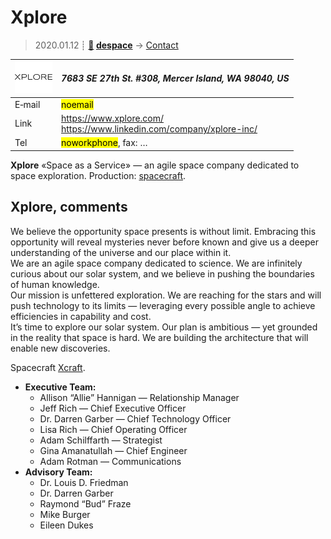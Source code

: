 # Xplore
> 2020.01.12 ┊ **[🚀](../index/index.md) [despace](index.md)** → [Contact](contact.md)

|[![](f/contact/x/xplore_logo1_thumb.png)](f/contact/x/xplore_logo1.png)|*7683 SE 27th St. #308, Mercer Island, WA 98040, US*|
|:--|:--|
|E‑mail| <mark>noemail</mark> |
|Link| <https://www.xplore.com/><br> <https://www.linkedin.com/company/xplore-inc/> |
|Tel| <mark>noworkphone</mark>, fax: … |

**Xplore** «Space as a Service» — an agile space company dedicated to space exploration. Production: [spacecraft](sc.md).

<p style="page-break-after:always"> </p>

## Xplore, comments
We believe the opportunity space presents is without limit. Embracing this opportunity will reveal mysteries never before known and give us a deeper understanding of the universe and our place within it.  
We are an agile space company dedicated to science. We are infinitely curious about our solar system, and we believe in pushing the boundaries of human knowledge.  
Our mission is unfettered exploration. We are reaching for the stars and will push technology to its limits — leveraging every possible angle to achieve efficiencies in capability and cost.  
It’s time to explore our solar system. Our plan is ambitious — yet grounded in the reality that space is hard. We are building the architecture that will enable new discoveries.

Spacecraft [Xcraft](xcraft.md).

   - **Executive Team:**
      - Allison “Allie” Hannigan — Relationship Manager
      - Jeff Rich — Chief Executive Officer
      - Dr. Darren Garber — Chief Technology Officer
      - Lisa Rich — Chief Operating Officer
      - Adam Schilffarth — Strategist
      - Gina Amanatullah — Chief Engineer
      - Adam Rotman — Communications
   - **Advisory Team:**
      - Dr. Louis D. Friedman
      - Dr. Darren Garber
      - Raymond “Bud” Fraze
      - Mike Burger
      - Eileen Dukes

